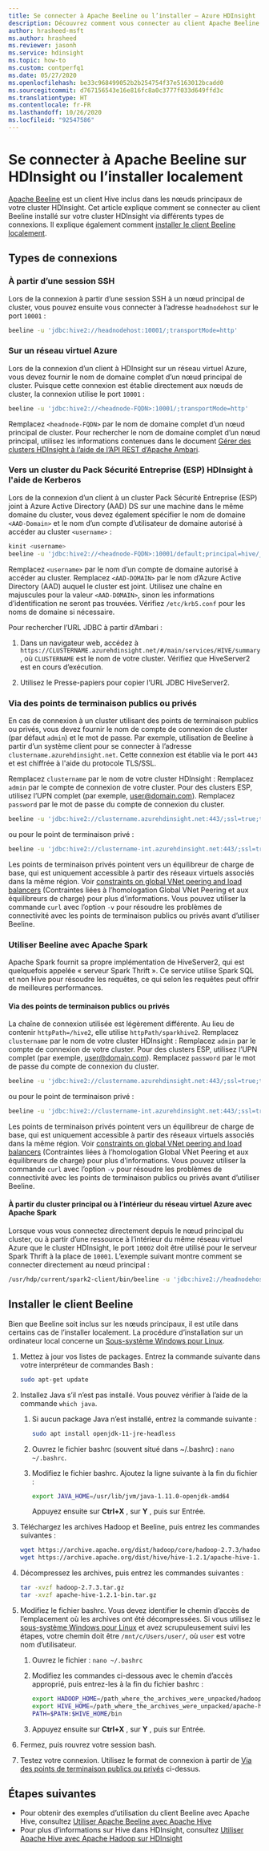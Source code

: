```yaml
---
title: Se connecter à Apache Beeline ou l’installer – Azure HDInsight
description: Découvrez comment vous connecter au client Apache Beeline pour exécuter des requêtes Hive avec Hadoop sur HDInsight. Beeline est un utilitaire qui permet d’utiliser HiveServer2 sur JDBC.
author: hrasheed-msft
ms.author: hrasheed
ms.reviewer: jasonh
ms.service: hdinsight
ms.topic: how-to
ms.custom: contperfq1
ms.date: 05/27/2020
ms.openlocfilehash: be33c968499052b2b254754f37e5163012bcadd0
ms.sourcegitcommit: d767156543e16e816fc8a0c3777f033d649ffd3c
ms.translationtype: HT
ms.contentlocale: fr-FR
ms.lasthandoff: 10/26/2020
ms.locfileid: "92547586"
---
```

# <a name="connect-to-apache-beeline-on-hdinsight-or-install-it-locally"></a>Se connecter à Apache Beeline sur HDInsight ou l’installer localement

[Apache Beeline](https://cwiki.apache.org/confluence/display/Hive/HiveServer2+Clients#HiveServer2Clients-Beeline–NewCommandLineShell) est un client Hive inclus dans les nœuds principaux de votre cluster HDInsight. Cet article explique comment se connecter au client Beeline installé sur votre cluster HDInsight via différents types de connexions. Il explique également comment [installer le client Beeline localement](#install-beeline-client). 

## <a name="types-of-connections"></a>Types de connexions

### <a name="from-an-ssh-session"></a>À partir d’une session SSH

Lors de la connexion à partir d’une session SSH à un nœud principal de cluster, vous pouvez ensuite vous connecter à l’adresse `headnodehost` sur le port `10001` :

```bash
beeline -u 'jdbc:hive2://headnodehost:10001/;transportMode=http'
```

### <a name="over-an-azure-virtual-network"></a>Sur un réseau virtuel Azure

Lors de la connexion d’un client à HDInsight sur un réseau virtuel Azure, vous devez fournir le nom de domaine complet d’un nœud principal de cluster. Puisque cette connexion est établie directement aux nœuds de cluster, la connexion utilise le port `10001` :

```bash
beeline -u 'jdbc:hive2://<headnode-FQDN>:10001/;transportMode=http'
```

Remplacez `<headnode-FQDN>` par le nom de domaine complet d’un nœud principal de cluster. Pour rechercher le nom de domaine complet d’un nœud principal, utilisez les informations contenues dans le document [Gérer des clusters HDInsight à l’aide de l’API REST d’Apache Ambari](../hdinsight-hadoop-manage-ambari-rest-api.md#get-the-fqdn-of-cluster-nodes).

### <a name="to-hdinsight-enterprise-security-package-esp-cluster-using-kerberos"></a>Vers un cluster du Pack Sécurité Entreprise (ESP) HDInsight à l'aide de Kerberos

Lors de la connexion d’un client à un cluster Pack Sécurité Entreprise (ESP) joint à Azure Active Directory (AAD) DS sur une machine dans le même domaine du cluster, vous devez également spécifier le nom de domaine `<AAD-Domain>` et le nom d’un compte d’utilisateur de domaine autorisé à accéder au cluster `<username>` :

```bash
kinit <username>
beeline -u 'jdbc:hive2://<headnode-FQDN>:10001/default;principal=hive/_HOST@<AAD-Domain>;auth-kerberos;transportMode=http' -n <username>
```

Remplacez `<username>` par le nom d’un compte de domaine autorisé à accéder au cluster. Remplacez `<AAD-DOMAIN>` par le nom d’Azure Active Directory (AAD) auquel le cluster est joint. Utilisez une chaîne en majuscules pour la valeur `<AAD-DOMAIN>`, sinon les informations d’identification ne seront pas trouvées. Vérifiez `/etc/krb5.conf` pour les noms de domaine si nécessaire.

Pour rechercher l’URL JDBC à partir d’Ambari :

1. Dans un navigateur web, accédez à `https://CLUSTERNAME.azurehdinsight.net/#/main/services/HIVE/summary`, où `CLUSTERNAME` est le nom de votre cluster. Vérifiez que HiveServer2 est en cours d’exécution.

1. Utilisez le Presse-papiers pour copier l’URL JDBC HiveServer2.

### <a name="over-public-or-private-endpoints"></a>Via des points de terminaison publics ou privés

En cas de connexion à un cluster utilisant des points de terminaison publics ou privés, vous devez fournir le nom de compte de connexion de cluster (par défaut `admin`) et le mot de passe. Par exemple, utilisation de Beeline à partir d’un système client pour se connecter à l’adresse `clustername.azurehdinsight.net`. Cette connexion est établie via le port `443` et est chiffrée à l'aide du protocole TLS/SSL.

Remplacez `clustername` par le nom de votre cluster HDInsight : Remplacez `admin` par le compte de connexion de votre cluster. Pour des clusters ESP, utilisez l’UPN complet (par exemple, user@domain.com). Remplacez `password` par le mot de passe du compte de connexion du cluster.

```bash
beeline -u 'jdbc:hive2://clustername.azurehdinsight.net:443/;ssl=true;transportMode=http;httpPath=/hive2' -n admin -p 'password'
```

ou pour le point de terminaison privé :

```bash
beeline -u 'jdbc:hive2://clustername-int.azurehdinsight.net:443/;ssl=true;transportMode=http;httpPath=/hive2' -n admin -p 'password'
```

Les points de terminaison privés pointent vers un équilibreur de charge de base, qui est uniquement accessible à partir des réseaux virtuels associés dans la même région. Voir [constraints on global VNet peering and load balancers](../../virtual-network/virtual-networks-faq.md#what-are-the-constraints-related-to-global-vnet-peering-and-load-balancers) (Contraintes liées à l’homologation Global VNet Peering et aux équilibreurs de charge) pour plus d’informations. Vous pouvez utiliser la commande `curl` avec l’option `-v` pour résoudre les problèmes de connectivité avec les points de terminaison publics ou privés avant d’utiliser Beeline.

### <a name="use-beeline-with-apache-spark"></a>Utiliser Beeline avec Apache Spark

Apache Spark fournit sa propre implémentation de HiveServer2, qui est quelquefois appelée « serveur Spark Thrift ». Ce service utilise Spark SQL et non Hive pour résoudre les requêtes, ce qui selon les requêtes peut offrir de meilleures performances.

#### <a name="through-public-or-private-endpoints"></a>Via des points de terminaison publics ou privés

La chaîne de connexion utilisée est légèrement différente. Au lieu de contenir `httpPath=/hive2`, elle utilise `httpPath/sparkhive2`. Remplacez `clustername` par le nom de votre cluster HDInsight : Remplacez `admin` par le compte de connexion de votre cluster. Pour des clusters ESP, utilisez l’UPN complet (par exemple, user@domain.com). Remplacez `password` par le mot de passe du compte de connexion du cluster.

```bash
beeline -u 'jdbc:hive2://clustername.azurehdinsight.net:443/;ssl=true;transportMode=http;httpPath=/sparkhive2' -n admin -p 'password'
```

ou pour le point de terminaison privé :

```bash
beeline -u 'jdbc:hive2://clustername-int.azurehdinsight.net:443/;ssl=true;transportMode=http;httpPath=/sparkhive2' -n admin -p 'password'
```

Les points de terminaison privés pointent vers un équilibreur de charge de base, qui est uniquement accessible à partir des réseaux virtuels associés dans la même région. Voir [constraints on global VNet peering and load balancers](../../virtual-network/virtual-networks-faq.md#what-are-the-constraints-related-to-global-vnet-peering-and-load-balancers) (Contraintes liées à l’homologation Global VNet Peering et aux équilibreurs de charge) pour plus d’informations. Vous pouvez utiliser la commande `curl` avec l’option `-v` pour résoudre les problèmes de connectivité avec les points de terminaison publics ou privés avant d’utiliser Beeline.

#### <a name="from-cluster-head-or-inside-azure-virtual-network-with-apache-spark"></a>À partir du cluster principal ou à l’intérieur du réseau virtuel Azure avec Apache Spark

Lorsque vous vous connectez directement depuis le nœud principal du cluster, ou à partir d’une ressource à l’intérieur du même réseau virtuel Azure que le cluster HDInsight, le port `10002` doit être utilisé pour le serveur Spark Thrift à la place de `10001`. L’exemple suivant montre comment se connecter directement au nœud principal :

```bash
/usr/hdp/current/spark2-client/bin/beeline -u 'jdbc:hive2://headnodehost:10002/;transportMode=http'
```

## <a name="install-beeline-client"></a>Installer le client Beeline

Bien que Beeline soit inclus sur les nœuds principaux, il est utile dans certains cas de l’installer localement.  La procédure d’installation sur un ordinateur local concerne un [Sous-système Windows pour Linux](/windows/wsl/install-win10).

1. Mettez à jour vos listes de packages. Entrez la commande suivante dans votre interpréteur de commandes Bash :

    ```bash
    sudo apt-get update
    ```

1. Installez Java s’il n’est pas installé. Vous pouvez vérifier à l’aide de la commande `which java`.

    1. Si aucun package Java n’est installé, entrez la commande suivante :

        ```bash
        sudo apt install openjdk-11-jre-headless
        ```

    1. Ouvrez le fichier bashrc (souvent situé dans ~/.bashrc) : `nano ~/.bashrc`.

    1. Modifiez le fichier bashrc. Ajoutez la ligne suivante à la fin du fichier :

        ```bash
        export JAVA_HOME=/usr/lib/jvm/java-1.11.0-openjdk-amd64
        ```

        Appuyez ensuite sur **Ctrl+X** , sur **Y** , puis sur Entrée.

1. Téléchargez les archives Hadoop et Beeline, puis entrez les commandes suivantes :

    ```bash
    wget https://archive.apache.org/dist/hadoop/core/hadoop-2.7.3/hadoop-2.7.3.tar.gz
    wget https://archive.apache.org/dist/hive/hive-1.2.1/apache-hive-1.2.1-bin.tar.gz
    ```

1. Décompressez les archives, puis entrez les commandes suivantes :

    ```bash
    tar -xvzf hadoop-2.7.3.tar.gz
    tar -xvzf apache-hive-1.2.1-bin.tar.gz
    ```

1. Modifiez le fichier bashrc. Vous devez identifier le chemin d’accès de l’emplacement où les archives ont été décompressées. Si vous utilisez le [sous-système Windows pour Linux](/windows/wsl/install-win10) et avez scrupuleusement suivi les étapes, votre chemin doit être `/mnt/c/Users/user/`, où `user` est votre nom d’utilisateur.

    1. Ouvrez le fichier : `nano ~/.bashrc`

    1. Modifiez les commandes ci-dessous avec le chemin d’accès approprié, puis entrez-les à la fin du fichier bashrc :

        ```bash
        export HADOOP_HOME=/path_where_the_archives_were_unpacked/hadoop-2.7.3
        export HIVE_HOME=/path_where_the_archives_were_unpacked/apache-hive-1.2.1-bin
        PATH=$PATH:$HIVE_HOME/bin
        ```

    1. Appuyez ensuite sur **Ctrl+X** , sur **Y** , puis sur Entrée.

1. Fermez, puis rouvrez votre session bash.

1. Testez votre connexion. Utilisez le format de connexion à partir de [Via des points de terminaison publics ou privés](#over-public-or-private-endpoints) ci-dessus.

## <a name="next-steps"></a>Étapes suivantes

* Pour obtenir des exemples d’utilisation du client Beeline avec Apache Hive, consultez [Utiliser Apache Beeline avec Apache Hive](apache-hadoop-use-hive-beeline.md)
* Pour plus d’informations sur Hive dans HDInsight, consultez [Utiliser Apache Hive avec Apache Hadoop sur HDInsight](hdinsight-use-hive.md)